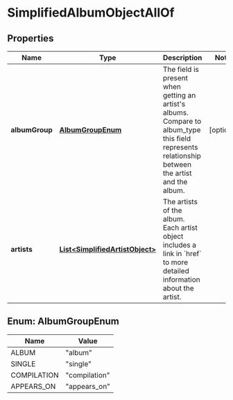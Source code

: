 

# SimplifiedAlbumObjectAllOf

## Properties

Name | Type | Description | Notes
------------ | ------------- | ------------- | -------------
**albumGroup** | [**AlbumGroupEnum**](#AlbumGroupEnum) | The field is present when getting an artist&#39;s albums. Compare to album_type this field represents relationship between the artist and the album.  |  [optional]
**artists** | [**List&lt;SimplifiedArtistObject&gt;**](SimplifiedArtistObject.md) | The artists of the album. Each artist object includes a link in &#x60;href&#x60; to more detailed information about the artist.  | 



## Enum: AlbumGroupEnum

Name | Value
---- | -----
ALBUM | &quot;album&quot;
SINGLE | &quot;single&quot;
COMPILATION | &quot;compilation&quot;
APPEARS_ON | &quot;appears_on&quot;



